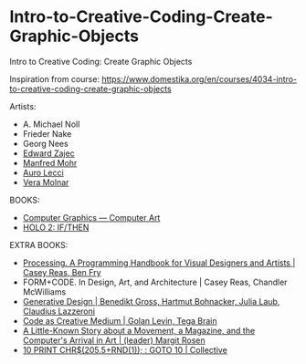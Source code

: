 # Intro-to-Creative-Coding-Create-Graphic-Objects
Intro to Creative Coding: Create Graphic Objects


Inspiration from course: https://www.domestika.org/en/courses/4034-intro-to-creative-coding-create-graphic-objects 

Artists:
* A. Michael Noll
* Frieder Nake
* Georg Nees
* [Edward Zajec](http://www.edwardzajec.com/)
* [Manfred Mohr](https://www.galeriecharlot.com/fr/51/Manfred-Mohr)
* [Auro Lecci](https://aurolecci.com/)
* [Vera Molnar](http://www.veramolnar.com/)

BOOKS:
* [Computer Graphics — Computer Art](https://link.springer.com/book/10.1007/978-3-642-70259-4)
* [HOLO 2: IF/THEN](https://www.holo.mg/shop/holo-2-2/)

EXTRA BOOKS:
* [Processing. A Programming Handbook for Visual Designers and Artists | Casey Reas, Ben Fry](https://mitpress.mit.edu/9780262028288/)
* FORM+CODE. In Design, Art, and Architecture | Casey Reas, Chandler McWilliams
* [Generative Design | Benedikt Gross, Hartmut Bohnacker, Julia Laub, Claudius Lazzeroni](http://www.generative-gestaltung.de/2/#abo)
* [Code as Creative Medium | Golan Levin, Tega Brain](https://mitpress.mit.edu/9780262542043/)
* [A Little-Known Story about a Movement, a Magazine, and the Computer's Arrival in Art | (leader) Margit Rosen](http://new-tendencies.org/)
* [10 PRINT CHR$(205.5+RND(1)); : GOTO 10 | Collective](https://reas.com/10_print/)
